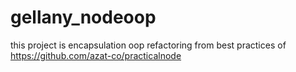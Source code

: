 # gellany_nodeoop

this project is encapsulation oop refactoring from best practices of https://github.com/azat-co/practicalnode 
